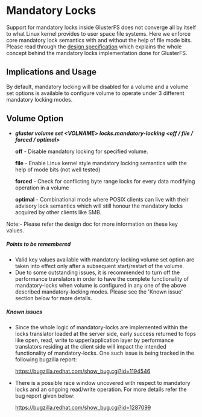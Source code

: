 Mandatory Locks
===============
Support for mandatory locks inside GlusterFS does not converge all by itself to what Linux kernel provides to user space file systems. Here we enforce core mandatory lock semantics with and without the help of file mode bits. Please read through the [design specification](https://github.com/gluster/glusterfs-specs/blob/master/done/GlusterFS%203.8/Mandatory%20Locks.md) which explains the whole concept behind the mandatory locks implementation done for GlusterFS.

## Implications and Usage
By default, mandatory locking will be disabled for a volume and a volume set options is available to configure volume to operate under 3 different mandatory locking modes.

## Volume Option

* ***gluster volume set &lt;VOLNAME> locks.mandatory-locking &lt;off / file / forced / optimal>***

     **off**      - Disable mandatory locking for specified volume.

     **file**     - Enable Linux kernel style mandatory locking semantics with the help of mode bits (not well tested)

     **forced**   - Check for conflicting byte range locks for every data modifying operation in a volume

     **optimal**  - Combinational mode where POSIX clients can live with their advisory lock semantics which will still honour the mandatory locks acquired by other clients like SMB.

Note:- Please refer the design doc for more information on these key values.

##### Points to be remembered
* Valid key values available with mandatory-locking volume set option are taken into effect only after a subsequent start/restart of the volume.
* Due to some outstanding issues, it is recommended to turn off the performance translators in order to have the complete functionality of mandatory-locks when volume is configured in any one of the above described mandatory-locking modes. Please see the 'Known issue' section below for more details.

##### Known issues
* Since the whole logic of mandatory-locks are implemented within the locks translator loaded at the server side, early success returned to fops like open, read, write to upper/application layer by performance translators residing at the client side will impact the intended functionality of mandatory-locks. One such issue is being tracked in the following bugzilla report:

    <https://bugzilla.redhat.com/show_bug.cgi?id=1194546>

* There is a possible race window uncovered with respect to mandatory locks and an ongoing read/write operation. For more details refer the bug report given below:

    <https://bugzilla.redhat.com/show_bug.cgi?id=1287099>
